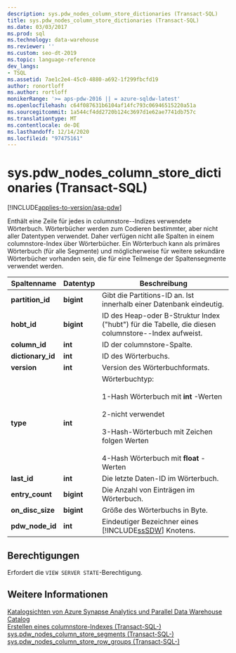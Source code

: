 ```yaml
---
description: sys.pdw_nodes_column_store_dictionaries (Transact-SQL)
title: sys.pdw_nodes_column_store_dictionaries (Transact-SQL)
ms.date: 03/03/2017
ms.prod: sql
ms.technology: data-warehouse
ms.reviewer: ''
ms.custom: seo-dt-2019
ms.topic: language-reference
dev_langs:
- TSQL
ms.assetid: 7ae1c2e4-45c0-4880-a692-1f299fbcfd19
author: ronortloff
ms.author: rortloff
monikerRange: '>= aps-pdw-2016 || = azure-sqldw-latest'
ms.openlocfilehash: c64f087631b6104af14fc793c06946515220a51a
ms.sourcegitcommit: 1a544cf4dd2720b124c3697d1e62ae7741db757c
ms.translationtype: MT
ms.contentlocale: de-DE
ms.lasthandoff: 12/14/2020
ms.locfileid: "97475161"
---
```

# <a name="syspdw_nodes_column_store_dictionaries-transact-sql"></a>sys.pdw_nodes_column_store_dictionaries (Transact-SQL)
[!INCLUDE[applies-to-version/asa-pdw](../../includes/applies-to-version/asa-pdw.md)]

  Enthält eine Zeile für jedes in columnstore--Indizes verwendete Wörterbuch. Wörterbücher werden zum Codieren bestimmter, aber nicht aller Datentypen verwendet. Daher verfügen nicht alle Spalten in einem columnstore-Index über Wörterbücher. Ein Wörterbuch kann als primäres Wörterbuch (für alle Segmente) und möglicherweise für weitere sekundäre Wörterbücher vorhanden sein, die für eine Teilmenge der Spaltensegmente verwendet werden.  
  
|Spaltenname|Datentyp|Beschreibung|  
|-----------------|---------------|-----------------|  
|**partition_id**|**bigint**|Gibt die Partitions-ID an. Ist innerhalb einer Datenbank eindeutig.|  
|**hobt_id**|**bigint**|ID des Heap-oder B-Struktur Index ("hubt") für die Tabelle, die diesen columnstore--Index aufweist.|  
|**column_id**|**int**|ID der columnstore-Spalte.|  
|**dictionary_id**|**int**|ID des Wörterbuchs.|  
|**version**|**int**|Version des Wörterbuchformats.|  
|**type**|**int**|Wörterbuchtyp:<br /><br /> 1-Hash Wörterbuch mit **int** -Werten<br /><br /> 2-nicht verwendet<br /><br /> 3-Hash-Wörterbuch mit Zeichen folgen Werten<br /><br /> 4-Hash Wörterbuch mit **float** -Werten|  
|**last_id**|**int**|Die letzte Daten-ID im Wörterbuch.|  
|**entry_count**|**bigint**|Die Anzahl von Einträgen im Wörterbuch.|  
|**on_disc_size**|**bigint**|Größe des Wörterbuchs in Byte.|  
|**pdw_node_id**|**int**|Eindeutiger Bezeichner eines [!INCLUDE[ssSDW](../../includes/sssdw-md.md)] Knotens.|  
  
## <a name="permissions"></a>Berechtigungen  
 Erfordert die `VIEW SERVER STATE`-Berechtigung.  
  
## <a name="see-also"></a>Weitere Informationen  
 [Katalogsichten von Azure Synapse Analytics und Parallel Data Warehouse Catalog](../../relational-databases/system-catalog-views/sql-data-warehouse-and-parallel-data-warehouse-catalog-views.md)   
 [Erstellen eines columnstore-Indexes &#40;Transact-SQL-&#41;](../../t-sql/statements/create-columnstore-index-transact-sql.md)   
 [sys.pdw_nodes_column_store_segments &#40;Transact-SQL-&#41;](../../relational-databases/system-catalog-views/sys-pdw-nodes-column-store-segments-transact-sql.md)   
 [sys.pdw_nodes_column_store_row_groups &#40;Transact-SQL-&#41;](../../relational-databases/system-catalog-views/sys-pdw-nodes-column-store-row-groups-transact-sql.md)  
  
  
